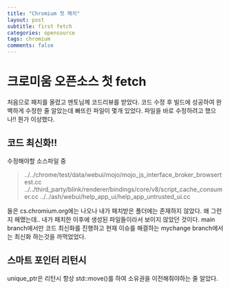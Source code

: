 ```yaml
---
title: "Chromium 첫 패치"
layout: post
subtitle: first fetch
categories: opensource
tags: chromium
comments: false
---
```


# 크로미움 오픈소스 첫 fetch

처음으로 패치를 올렸고 멘토님께 코드리뷰를 받았다. 코드 수정 후 빌드에 성공하여 완벽하게 수정한 줄 알았는데 빠뜨린 파일이 몇개 있었다. 파일을 바로 수정하려고 했으나!! 뭔가 이상했다.

## 코드 최신화!!
수정해야할 소스파일 중
>../../chrome/test/data/webui/mojo/mojo_js_interface_broker_browsertest.cc
>../../third_party/blink/renderer/bindings/core/v8/script_cache_consumer.cc
>../../ash/webui/help_app_ui/help_app_untrusted_ui.cc 

들은 cs.chromium.org에는 나오나 내가 패치받은 폴더에는 존재하지 않았다. 왜 그런지 헤맸는데.. 내가 패치한 이후에 생성된 파일들이라서 보이지 않았던 것이다. main branch에서만 코드 최신화를 진행하고 현재 이슈를 해결하는 mychange branch에서는 최신화 하는것을 까먹었었다.

## 스마트 포인터 리턴시
unique_ptr은 리턴시 항상 std::move()를 하여 소유권을 이전해줘야하는 줄 알았다. 


